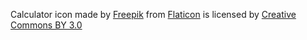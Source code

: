 Calculator icon made by [Freepik](https://www.freepik.com/)
from [Flaticon](https://www.flaticon.com/)
is licensed by [Creative Commons BY 3.0](http://creativecommons.org/licenses/by/3.0/)
